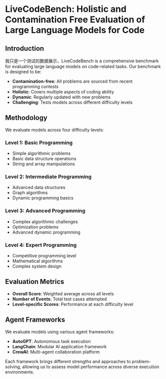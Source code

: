 # LiveCodeBench: Holistic and Contamination Free Evaluation of Large Language Models for Code

## Introduction

我只是一个测试的数据展示，LiveCodeBench is a comprehensive benchmark for evaluating large language models on code-related tasks. Our benchmark is designed to be:

- **Contamination-free**: All problems are sourced from recent programming contests
- **Holistic**: Covers multiple aspects of coding ability
- **Dynamic**: Regularly updated with new problems
- **Challenging**: Tests models across different difficulty levels

## Methodology

We evaluate models across four difficulty levels:

### Level 1: Basic Programming

- Simple algorithmic problems
- Basic data structure operations
- String and array manipulations

### Level 2: Intermediate Programming

- Advanced data structures
- Graph algorithms
- Dynamic programming basics

### Level 3: Advanced Programming

- Complex algorithmic challenges
- Optimization problems
- Advanced dynamic programming

### Level 4: Expert Programming

- Competitive programming level
- Mathematical algorithms
- Complex system design

## Evaluation Metrics

- **Overall Score**: Weighted average across all levels
- **Number of Events**: Total test cases attempted
- **Level-specific Scores**: Performance at each difficulty level

## Agent Frameworks

We evaluate models using various agent frameworks:

- **AutoGPT**: Autonomous task execution
- **LangChain**: Modular AI application framework
- **CrewAI**: Multi-agent collaboration platform

Each framework brings different strengths and approaches to problem-solving, allowing us to assess model performance across diverse execution environments.
